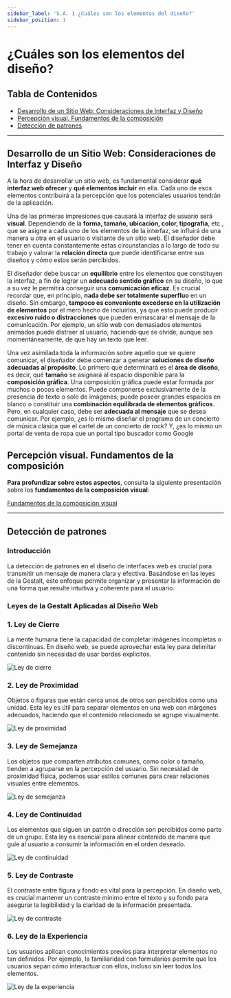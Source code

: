 ```yaml
---
sidebar_label: 'S.A. 1 ¿Cuáles son los elementos del diseño?'
sidebar_position: 1
---
```

# ¿Cuáles son los elementos del diseño?

## Tabla de Contenidos
- [Desarrollo de un Sitio Web: Consideraciones de Interfaz y Diseño](#desarrollo-de-un-sitio-web-consideraciones-de-interfaz-y-diseño)
- [Percepción visual. Fundamentos de la composición](#percepción-visual-fundamentos-de-la-composición)
- [Detección de patrones](#detección-de-patrones)


---
## Desarrollo de un Sitio Web: Consideraciones de Interfaz y Diseño
A la hora de desarrollar un sitio web, es fundamental considerar **qué interfaz web ofrecer** y **qué elementos incluir** en ella. Cada uno de esos elementos contribuirá a la percepción que los potenciales usuarios tendrán de la aplicación.

Una de las primeras impresiones que causará la interfaz de usuario será **visual**. Dependiendo de la **forma, tamaño, ubicación, color, tipografía**, etc., que se asigne a cada uno de los elementos de la interfaz, se influirá de una manera u otra en el usuario o visitante de un sitio web. El diseñador debe tener en cuenta constantemente estas circunstancias a lo largo de todo su trabajo y valorar la **relación directa** que puede identificarse entre sus diseños y cómo estos serán percibidos.

El diseñador debe buscar un **equilibrio** entre los elementos que constituyen la interfaz, a fin de lograr un **adecuado sentido gráfico** en su diseño, lo que a su vez le permitirá conseguir una **comunicación eficaz**. Es crucial recordar que, en principio, **nada debe ser totalmente superfluo** en un diseño. Sin embargo, **tampoco es conveniente excederse en la utilización de elementos** por el mero hecho de incluirlos, ya que esto puede producir **excesivo ruido o distracciones** que pueden enmascarar el mensaje de la comunicación. Por ejemplo, un sitio web con demasiados elementos animados puede distraer al usuario, haciendo que se olvide, aunque sea momentáneamente, de que hay un texto que leer.

Una vez asimilada toda la información sobre aquello que se quiere comunicar, el diseñador debe comenzar a generar **soluciones de diseño adecuadas al propósito**. Lo primero que determinará es el **área de diseño**, es decir, qué **tamaño** se asignará al espacio disponible para la **composición gráfica**. Una composición gráfica puede estar formada por muchos o pocos elementos. Puede componerse exclusivamente de la presencia de texto o solo de imágenes; puede poseer grandes espacios en blanco o constituir una **combinación equilibrada de elementos gráficos**. Pero, en cualquier caso, debe ser **adecuada al mensaje** que se desea comunicar. Por ejemplo, ¿es lo mismo diseñar el programa de un concierto de música clásica que el cartel de un concierto de rock? Y, ¿es lo mismo un portal de venta de ropa que un portal tipo buscador como Google

## Percepción visual. Fundamentos de la composición
**Para profundizar sobre estos aspectos**, consulta la siguiente presentación sobre los **fundamentos de la composición visual**:

<a href="/pdf/Tema-1-Fundamentos-de-la-composicion-visual.pdf" target="_blank" class="highlight">Fundamentos de la composición visual</a>

---
## Detección de patrones
### Introducción
La detección de patrones en el diseño de interfaces web es crucial para transmitir un mensaje de manera clara y efectiva. Basándose en las leyes de la Gestalt, este enfoque permite organizar y presentar la información de una forma que resulte intuitiva y coherente para el usuario.

### Leyes de la Gestalt Aplicadas al Diseño Web

### 1. Ley de Cierre
La mente humana tiene la capacidad de completar imágenes incompletas o discontinuas. En diseño web, se puede aprovechar esta ley para delimitar contenido sin necesidad de usar bordes explícitos.

![Ley de cierre](./img/ley%20de%20cierre.png)

### 2. Ley de Proximidad
Objetos o figuras que están cerca unos de otros son percibidos como una unidad. Esta ley es útil para separar elementos en una web con márgenes adecuados, haciendo que el contenido relacionado se agrupe visualmente.

![Ley de proximidad](./img/ley%20de%20proximidad.png)

### 3. Ley de Semejanza
Los objetos que comparten atributos comunes, como color o tamaño, tienden a agruparse en la percepción del usuario. Sin necesidad de proximidad física, podemos usar estilos comunes para crear relaciones visuales entre elementos.

![Ley de semejanza](./img/ley%20de%20semejanza.png)

### 4. Ley de Continuidad
Los elementos que siguen un patrón o dirección son percibidos como parte de un grupo. Esta ley es esencial para alinear contenido de manera que guíe al usuario a consumir la información en el orden deseado.

![Ley de continuidad](./img/ley%20de%20continuidad.png)

### 5. Ley de Contraste
El contraste entre figura y fondo es vital para la percepción. En diseño web, es crucial mantener un contraste mínimo entre el texto y su fondo para asegurar la legibilidad y la claridad de la información presentada.

![Ley de contraste](./img/ley%20de%20contraste.png)

### 6. Ley de la Experiencia
Los usuarios aplican conocimientos previos para interpretar elementos no tan definidos. Por ejemplo, la familiaridad con formularios permite que los usuarios sepan cómo interactuar con ellos, incluso sin leer todos los elementos.

![Ley de la experiencia](./img/ley%20de%20la%20experiencia.png)